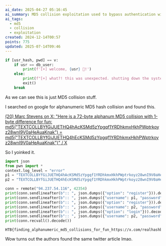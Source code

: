 ```yaml
---
ai_date: 2025-04-27 05:16:45
ai_summary: MD5 collision exploitation used to bypass authentication with a known alphanumeric collision pair
ai_tags:
  - md5
  - collision
  - exploitation
created: 2024-12-14T00:57
points: 775
updated: 2025-07-14T09:46
---
```


```python
if [usr_hash, pwd] == v:
    if usr == db_user:
        print(f'[+] welcome, {usr} 🤖!')
    else:
        print(f"[+] what?! this was unexpected. shutting down the system :: {open('flag.txt').read()} 👽")
        exit()
    break
```

As we can see this is just MD5 collision stuff.

I searched on google for alphanumeric MD5 hash collision and found this.

[(20) Marc Stevens on X: "Here is a 72-byte alphanum MD5 collision with 1-byte difference for fun: md5("TEXTCOLLBYfGiJUETHQ4hAcKSMd5zYpgqf1YRDhkmxHkhPWptrkoyz28wnI9V0aHeAuaKnak") = md5("TEXTCOLLBYfGiJUETHQ4hEcKSMd5zYpgqf1YRDhkmxHkhPWptrkoyz28wnI9V0aHeAuaKnak")" / X](https://x.com/realhashbreaker/status/1770161965006008570)

So I yoinked it.

```python
import json
from pwn import *
context.log_level = "error"
p1 = "TEXTCOLLBYfGiJUETHQ4hAcKSMd5zYpgqf1YRDhkmxHkhPWptrkoyz28wnI9V0aHeAuaKnak"
p2 = "TEXTCOLLBYfGiJUETHQ4hEcKSMd5zYpgqf1YRDhkmxHkhPWptrkoyz28wnI9V0aHeAuaKnak"

conn = remote("94.237.54.116", 42354)
print(conn.sendlineafter(b":: ", json.dumps({"option": "register"})).decode())
print(conn.sendlineafter(b":: ", json.dumps({"username": p1, "password": "password"})).decode())
print(conn.sendlineafter(b":: ", json.dumps({"option": "register"})).decode())
print(conn.sendlineafter(b":: ", json.dumps({"username": p2, "password": "password"})).decode())
print(conn.sendlineafter(b":: ", json.dumps({"option": "login"})).decode())
print(conn.sendlineafter(b":: ", json.dumps({"username": p2, "password": "password"})).decode())
print(conn.recvall().decode())
```

```flag
HTB{finding_alphanumeric_md5_collisions_for_fun_https://x.com/realhashbreaker/status/1770161965006008570_73cd928afdb3968a7efdc6954fc95bca}
```

Wow turns out the authors found the same twitter article lmao.